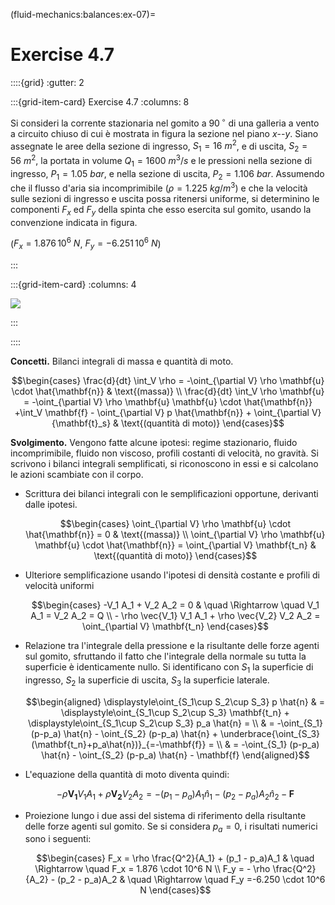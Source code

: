 (fluid-mechanics:balances:ex-07)=
# Exercise 4.7


::::{grid}
:gutter: 2

:::{grid-item-card} Exercise 4.7
:columns: 8

Si consideri la corrente stazionaria nel gomito a 90$\,^\circ$ di una 
galleria a vento a circuito chiuso di cui è mostrata in figura la 
sezione nel piano $x$--$y$. Siano assegnate le aree della sezione di 
ingresso, $S_1 = 16 \ m^2$, e di uscita, $S_2 = 56 \ m^2$, 
la portata in volume $Q_1 = 1600 \  m^3/s$ e le pressioni nella 
sezione di ingresso, $P_1 = 1.05 \ bar$, e nella sezione di uscita, 
$P_2 = 1.106 \  bar$. Assumendo che il flusso d'aria sia incomprimibile 
($\rho = 1.225\ kg/m^3$) e che la velocità sulle sezioni di ingresso 
e uscita possa ritenersi uniforme, si determinino le componenti $F_x$ ed 
$F_y$ della spinta che esso esercita sul gomito, usando la convenzione 
indicata in figura.

($F_x = 1.876\,10^6\ N$, $F_y = -6.251\,10^6\ N$)

:::

:::{grid-item-card}
:columns: 4

![](../../fig/gomito_galleria.png)

:::

::::


**Concetti.** Bilanci integrali di massa e quantità di moto.

$$\begin{cases}
  \frac{d}{dt} \int_V \rho = -\oint_{\partial V} \rho \mathbf{u} \cdot \hat{\mathbf{n}}  & \text{(massa)} \\
  \frac{d}{dt} \int_V \rho \mathbf{u} = -\oint_{\partial V} \rho \mathbf{u} \mathbf{u} \cdot \hat{\mathbf{n}}
  +\int_V \mathbf{f} - \oint_{\partial V} p \hat{\mathbf{n}} + \oint_{\partial V} {\mathbf{t}_s} & \text{(quantità di moto)}
\end{cases}$$

**Svolgimento.**
Vengono fatte alcune ipotesi: regime stazionario, fluido incomprimibile,
fluido non viscoso, profili costanti di velocità, no gravità. Si
scrivono i bilanci integrali semplificati, si riconoscono in essi e si
calcolano le azioni scambiate con il corpo.

-   Scrittura dei bilanci integrali con le semplificazioni opportune,
    derivanti dalle ipotesi. 

    $$\begin{cases}
          \oint_{\partial V} \rho \mathbf{u} \cdot \hat{\mathbf{n}} = 0  & \text{(massa)} \\
          \oint_{\partial V} \rho \mathbf{u} \mathbf{u} \cdot \hat{\mathbf{n}} = \oint_{\partial V} \mathbf{t_n} & \text{(quantità di moto)}
         \end{cases}$$

-   Ulteriore semplificazione usando l'ipotesi di densità costante e
    profili di velocità uniformi 

    $$\begin{cases}
          -V_1 A_1 + V_2 A_2 = 0  & \quad \Rightarrow \quad V_1 A_1 = V_2 A_2 = Q \\
          - \rho \vec{V_1} V_1 A_1 + \rho \vec{V_2} V_2 A_2 = \oint_{\partial V} \mathbf{t_n}
         \end{cases}$$

-   Relazione tra l'integrale della pressione e la risultante delle
    forze agenti sul gomito, sfruttando il fatto che l'integrale della
    normale su tutta la superficie è identicamente nullo. Si
    identificano con $S_1$ la superficie di ingresso, $S_2$ la
    superficie di uscita, $S_3$ la superficie laterale.

    $$\begin{aligned}
          \displaystyle\oint_{S_1\cup S_2\cup S_3} p \hat{n} & =  \displaystyle\oint_{S_1\cup S_2\cup S_3} \mathbf{t_n} + \displaystyle\oint_{S_1\cup S_2\cup S_3} p_a \hat{n} = \\
          & = -\oint_{S_1} (p-p_a) \hat{n} - \oint_{S_2} (p-p_a) \hat{n} + \underbrace{\oint_{S_3} (\mathbf{t_n}+p_a\hat{n})}_{=-\mathbf{f}}  =  \\
          & = -\oint_{S_1} (p-p_a) \hat{n} - \oint_{S_2} (p-p_a) \hat{n} - \mathbf{f}
         \end{aligned}$$

-   L'equazione della quantità di moto diventa quindi:

    $$- \rho \mathbf{V_1} V_1 A_1 + \rho \mathbf{V_2} V_2 A_2 = - (p_1 - p_a) A_1 \hat{n}_1 - (p_2 - p_a) A_2 \hat{n}_2 - \mathbf{F}$$

-   Proiezione lungo i due assi del sistema di riferimento della
    risultante delle forze agenti sul gomito. Se si considera $p_a = 0$,
    i risultati numerici sono i seguenti:

    $$\begin{cases}
        F_x = \rho \frac{Q^2}{A_1} + (p_1 - p_a)A_1  & \quad \Rightarrow \quad   F_x = 1.876 \cdot 10^6 N  \\
        F_y = -  \rho \frac{Q^2}{A_2} - (p_2 - p_a)A_2  & \quad \Rightarrow \quad   F_y =-6.250 \cdot 10^6 N
      \end{cases}$$
